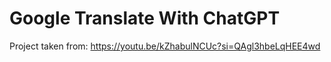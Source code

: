 # Google Translate With ChatGPT

Project taken from: https://youtu.be/kZhabulNCUc?si=QAgl3hbeLqHEE4wd
